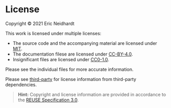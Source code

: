 # License

Copyright © 2021 Eric Neidhardt

This work is licensed under multiple licenses:

- The source code and the accompanying material are licensed under [MIT](LICENSES/MIT.txt).
- The documentation filese are licensed under [CC-BY-4.0](LICENSES/CC-BY-4.0.txt).
- Insignificant files are licensed under [CC0-1.0](LICENSES/CC0-1.0.txt).

Please see the individual files for more accurate information.

Please see [third-party](LICENSES/third-party) for license information from third-party dependencies.

> **Hint:** Copyright and license information are provided in accordance to the [REUSE Specification 3.0](https://reuse.software/spec/).
